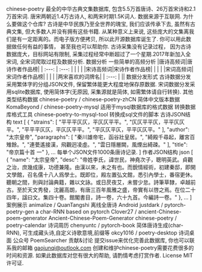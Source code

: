 chinese-poetry 最全的中华古典文集数据库, 包含5.5万首唐诗、26万首宋诗和2.1万首宋词. 唐宋两朝近1.4万古诗人, 和两宋时期1.5K词人. 数据来源于互联网. 为什么要做这个仓库? 古诗是中华民族乃至全世界的瑰宝, 我们应该传承下去, 虽然有古典文集, 但大多数人并没有拥有这些书籍. 从某种意义上来说, 这些庞大的文集离我们是有一定距离的。而电子版方便拷贝, 所以此开源数据库诞生了. 你可以用此数据做任何有益的事情， 甚至我也可以帮助你. 古诗采集没有记录过程， 因为古诗数据庞大，目标网站有限制, 采集过程经常中断超过了一个星期.2017年新加入全宋词, 全宋词爬取过程及数据分析. 数据分析 一些简单的高频分析 |唐诗高频词|唐诗作者作品榜| | :---: | :---: | | | | |宋诗高频词|宋诗作者作品榜| | | | |宋词高频词|宋词作者作品榜| | | | |两宋喜欢的词牌名| | :---: | || 数据分发形式 古诗数据分发采用繁体字的分组JSON文件, 保留繁体能更大程度地保存原数据. 宋词数据分发采用sqlite数据库, 使用简体字(无原因, 采集源就是简体, 如需繁体请自行转换). 其他类型结构数据 chinese-poetry / chinese-poetry-zhCN 简体中文版本数据 KomaBeyond / chinese-poetry-mysql 适用于mysql数据库的格式数据 转换数据库格式工具 chinese-poetry-to-mysql-tool 转换成sql文件的脚本 古诗JSON结构 text [ { "strains": [ "平平平仄仄，平仄仄平平。", "仄仄平平仄，平平仄仄平。", "平平平仄仄，平仄仄平平。", "平仄仄平仄，平平仄仄平。" ], "author": "太宗皇帝", "paragraphs": [ "秦川雄帝宅，函谷壯皇居。", "綺殿千尋起，離宮百雉餘。", "連甍遙接漢，飛觀迥凌虛。", "雲日隱層闕，風煙出綺疎。" ], "title": "帝京篇十首 一" }, ... 每单个JSON文件1000条唐诗记录. ] 作者JSON结构 json [ { "name": "太宗皇帝", "desc": "帝姓李氏，諱世民，神堯次子，聰明英武。貞觀之治，庶幾成康，功德兼隆。由漢以來，未之有也。而銳情經術，初建秦邸，即開文學館，召名儒十八人爲學士。既即位，殿左置弘文館，悉引內學士，番宿更休。聽朝之間，則與討論典籍，雜以文詠。或日昃夜艾，未嘗少怠。詩筆草隸，卓越前古。至於天文秀發，沈麗高朗，有唐三百年風雅之盛，帝實有以啓之焉。在位二十四年，諡曰文。集四十卷。館閣書目，詩一卷，六十九首。今編詩一卷。" }, ... ] 案例展示 animalize / QuanTangshi 离线全唐诗 Android justdark / pytorch-poetry-gen a char-RNN based on pytorch Clover27 / ancient-Chinese-poem-generator Ancient-Chinese-Poem-Generator chinese-poetry / poetry-calendar 诗词周历 chenyuntc / pytorch-book 简体唐诗生成(char-RNN), 可生成藏头诗,自定义诗歌意境,前缀等 okcy1016 / poetry-desktop 诗词桌面 公众号 PoemSearcher 贡献&讨论 提交issue来优化完善此数据库, 你也可以联系我的邮箱 gaojunqi@outlook.com 创建和维护chinese-poetry需要花费很多的时间和资源. 如果此数据库对您有很大的帮助, 请酌情考虑打赏作者. License MIT 许可证.